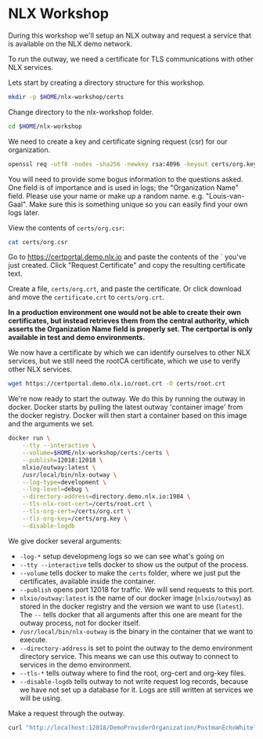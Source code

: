 # NLX Workshop

During this workshop we'll setup an NLX outway and request a service that is available on the NLX demo network.

To run the outway, we need a certificate for TLS communications with other NLX services.

Lets start by creating a directory structure for this workshop.

```bash
mkdir -p $HOME/nlx-workshop/certs
```

Change directory to the nlx-workshop folder.

```bash
cd $HOME/nlx-workshop
```
We need to create a key and certificate signing request (csr) for our organization.

```bash
openssl req -utf8 -nodes -sha256 -newkey rsa:4096 -keyout certs/org.key -out certs/org.csr
```

You will need to provide some bogus information to the questions asked. One field is of importance and is used in logs; the "Organization Name" field. Please use your name or make up a random name. e.g. "Louis-van-Gaal". Make sure this is something unique so you can easily find your own logs later.

View the contents of `certs/org.csr`:

```bash
cat certs/org.csr
```

Go to https://certportal.demo.nlx.io and paste the contents of the ` you've just created. Click "Request Certificate" and copy the resulting certificate text.

Create a file, `certs/org.crt`, and paste the certificate. Or click download and move the `certificate.crt` to `certs/org.crt`.

__In a production environment one would not be able to create their own certificates, but instead retrieves them from the central authority, which asserts the Organization Name field is properly set. The certportal is only available in test and demo environments.__

We now have a certificate by which we can identify ourselves to other NLX services, but we still need the rootCA certificate, which we use to verify other NLX services.

```bash
wget https://certportal.demo.nlx.io/root.crt -O certs/root.crt
```

We're now ready to start the outway. We do this by running the outway in docker. Docker starts by pulling the latest outway 'container image' from the docker registry. Docker will then start a container based on this image and the arguments we set.

```bash
docker run \
    --tty --interactive \
    --volume=$HOME/nlx-workshop/certs:/certs \
    --publish=12018:12018 \
    nlxio/outway:latest \
    /usr/local/bin/nlx-outway \
    --log-type=development \
    --log-level=debug \
    --directory-address=directory.demo.nlx.io:1984 \
    --tls-nlx-root-cert=/certs/root.crt \
    --tls-org-cert=/certs/org.crt \
    --tls-org-key=/certs/org.key \
    --disable-logdb
```

We give docker several arguments:

- `-log-*` setup developmeng logs so we can see what's going on
- `--tty --interactive` tells docker to show us the output of the process.
- `--volume` tells docker to make the `certs` folder, where we just put the certificates, available inside the container.
- `--publish` opens port 12018 for traffic. We will send requests to this port.
- `nlxio/outway:latest` is the name of our docker image (`nlxio/outway`) as stored in the docker registry and the version we want to use (`latest`). The `--` tells docker that all arguments after this one are meant for the outway process, not for docker itself.
- `/usr/local/bin/nlx-outway` is the binary in the container that we want to execute.
- `--directory-address` is set to point the outway to the demo environment directory service. This means we can use this outway to connect to services in the demo environment.
- `--tls-*` tells outway where to find the root, org-cert and org-key files.
- `--disable-logdb` tells outway to not write request log records, because we have not set up a database for it. Logs are still written at services we will be using.

Make a request through the outway.

```bash
curl "http://localhost:12018/DemoProviderOrganization/PostmanEchoWhitelisted/get?foo=1"
```
